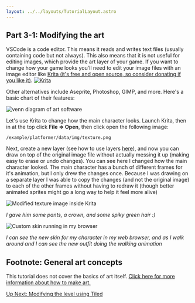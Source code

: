 ```yaml
---
layout: ../../layouts/TutorialLayout.astro
---
```

## Part 3-1: Modifying the art
VSCode is a code editor. This means it reads and writes text files (usually containing code but not always). This also means that it is not useful for editing images, which provide the art layer of your game. If you want to change how your game looks you'll need to edit your image files with an image editor like [Krita (it's free and open source, so consider donating if you like it)](https://krita.org/en/).
[![Krita](/img/tutorial/krita-logo.png)](https://krita.org/en/)

Other alternatives include Aseprite, Photoshop, GIMP, and more. Here's a basic chart of their features:

<img alt="venn diagram of art software" class="medium" src="/img/tutorial/art-chart.svg">

Let's use Krita to change how the main character looks. Launch Krita, then in at the top click **File => Open**, then click open the following image:
```
/example/platformer/data/img/texture.png
```

Next, create a new layer (see how to use layers [here](https://www.youtube.com/watch?v=g2ZoQobsSWE)), and now you can draw on top of the original image file without actually messing it up (making easy to erase or undo changes). You can see here I changed how the main character looked. The main character has a bunch of different frames for it's animation, but I only drew the changes once. Because I was drawing on a separate layer I was able to copy the changes (and not the original image) to each of the other frames without having to redraw it (though better animated sprites might go a long way to help it feel more alive)

![Modified texture image inside Krita](/img/tutorial/texture-in-krita.png)

*I gave him some pants, a crown, and some spiky green hair :)*

![Custom skin running in my browser](/img/tutorial/new-skin-demo.png)

*I can see the new skin for my character in my web browser, and as I walk around and I can see the new outfit doing the walking animation*

## Footnote: General art concepts
This tutorial does not cover the basics of art itself. [Click here for more information about how to make art.](/tutorial/learn-about-art)

<a href="/tutorial/part-3-2-modifying-the-level" class="next">Up Next: Modifying the level using Tiled</a>